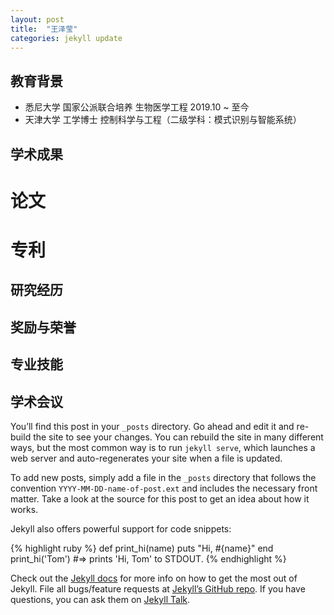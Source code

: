 ```yaml
---
layout: post
title:  "王泽莹"
categories: jekyll update
---
```

## 教育背景
* 悉尼大学  国家公派联合培养  生物医学工程  2019.10 ~ 至今
* 天津大学  工学博士         控制科学与工程（二级学科：模式识别与智能系统）

## 学术成果

# 论文  

# 专利  

## 研究经历  

## 奖励与荣誉  

## 专业技能  

## 学术会议  

You’ll find this post in your `_posts` directory. Go ahead and edit it and re-build the site to see your changes. You can rebuild the site in many different ways, but the most common way is to run `jekyll serve`, which launches a web server and auto-regenerates your site when a file is updated.

To add new posts, simply add a file in the `_posts` directory that follows the convention `YYYY-MM-DD-name-of-post.ext` and includes the necessary front matter. Take a look at the source for this post to get an idea about how it works.

Jekyll also offers powerful support for code snippets:

{% highlight ruby %}
def print_hi(name)
  puts "Hi, #{name}"
end
print_hi('Tom')
#=> prints 'Hi, Tom' to STDOUT.
{% endhighlight %}

Check out the [Jekyll docs][jekyll-docs] for more info on how to get the most out of Jekyll. File all bugs/feature requests at [Jekyll’s GitHub repo][jekyll-gh]. If you have questions, you can ask them on [Jekyll Talk][jekyll-talk].

[jekyll-docs]: https://jekyllrb.com/docs/home
[jekyll-gh]:   https://github.com/jekyll/jekyll
[jekyll-talk]: https://talk.jekyllrb.com/
